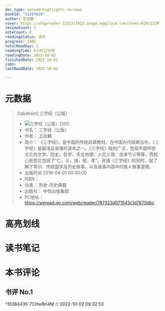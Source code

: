 ```yaml
---
doc_type: weread-highlights-reviews
bookId: "22297629"
author: 王应麟
cover: https://wfqqreader-1252317822.image.myqcloud.com/cover/629/22297629/t7_22297629.jpg
reviewCount: 1
noteCount: 0
readingStatus: 读完
progress: 100%
totalReadDay: 1
readingTime: 0小时12分钟
readingDate: 2022-10-02
finishedDate: 2022-10-02
isbn: 
lastReadDate: 2022-10-02

---
```

# 元数据
> [!abstract] 三字经（公版）
> - ![ 三字经（公版）|200](https://wfqqreader-1252317822.image.myqcloud.com/cover/629/22297629/t7_22297629.jpg)
> - 书名： 三字经（公版）
> - 作者： 王应麟
> - 简介： 《三字经》，是中国的传统启蒙教材。在中国古代经典当中，《三字经》是最浅显易懂的读本之一。《三字经》取材广泛，包括中国传统文化的文学、历史、哲学、天文地理、人伦义理、忠孝节义等等，而核心思想又包括了“仁，义，诚，敬，孝”。背诵《三字经》的同时，就了解了常识、传统国学及历史故事，以及故事内涵中的做人做事道理。
> - 出版时间 2018-04-01 00:00:00
> - ISBN： 
> - 分类： 历史-历史典籍
> - 出版社： 中信出版集团
> - PC地址：https://weread.qq.com/web/reader/787323d071543c1d7870dbc

# 高亮划线

# 读书笔记

# 本书评论

## 书评 No.1 
 ^10284435-7CHwBri4M
⏱ 2022-10-02 09:32:53
